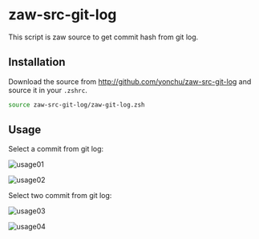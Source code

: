 zaw-src-git-log
===============

This script is zaw source to get commit hash from git log.

Installation
------------

Download the source from http://github.com/yonchu/zaw-src-git-log
and source it in your ``.zshrc``.

```sh
source zaw-src-git-log/zaw-git-log.zsh
```

Usage
------------

Select a commit from git log:

![usage01](https://raw.github.com/yonchu/zaw-src-git-log/master/img/usage01.png)

![usage02](https://raw.github.com/yonchu/zaw-src-git-log/master/img/usage02.png)

Select two commit from git log:

![usage03](https://raw.github.com/yonchu/zaw-src-git-log/master/img/usage03.png)

![usage04](https://raw.github.com/yonchu/zaw-src-git-log/master/img/usage04.png)
